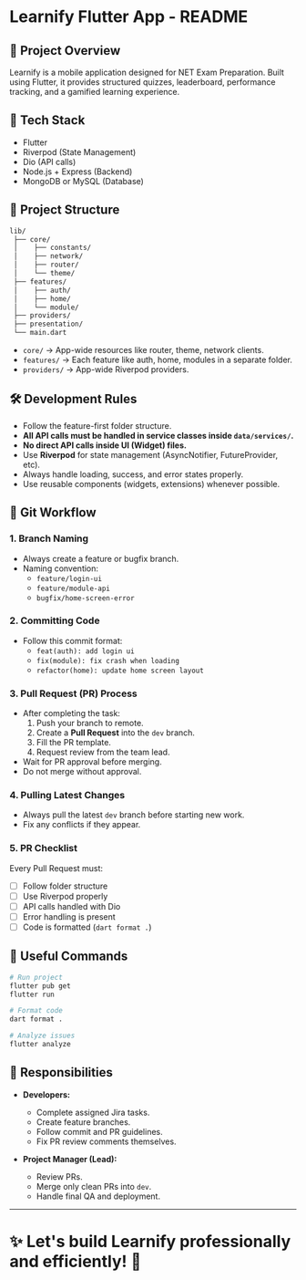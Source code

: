 # Learnify Flutter App - README

## 📅 Project Overview
Learnify is a mobile application designed for NET Exam Preparation.
Built using Flutter, it provides structured quizzes, leaderboard, performance tracking, and a gamified learning experience.

## 🔧 Tech Stack
- Flutter
- Riverpod (State Management)
- Dio (API calls)
- Node.js + Express (Backend)
- MongoDB or MySQL (Database)

## 📂 Project Structure
```bash
lib/
 ├── core/
 │    ├── constants/
 │    ├── network/
 │    ├── router/
 │    └── theme/
 ├── features/
 │    ├── auth/
 │    ├── home/
 │    └── module/
 ├── providers/
 ├── presentation/
 └── main.dart
```

- `core/` → App-wide resources like router, theme, network clients.
- `features/` → Each feature like auth, home, modules in a separate folder.
- `providers/` → App-wide Riverpod providers.

## 🛠️ Development Rules
- Follow the feature-first folder structure.
- **All API calls must be handled in service classes inside `data/services/`.**
- **No direct API calls inside UI (Widget) files.**
- Use **Riverpod** for state management (AsyncNotifier, FutureProvider, etc).
- Always handle loading, success, and error states properly.
- Use reusable components (widgets, extensions) whenever possible.

## 📝 Git Workflow

### 1. Branch Naming
- Always create a feature or bugfix branch.
- Naming convention:
  - `feature/login-ui`
  - `feature/module-api`
  - `bugfix/home-screen-error`

### 2. Committing Code
- Follow this commit format:
  - `feat(auth): add login ui`
  - `fix(module): fix crash when loading`
  - `refactor(home): update home screen layout`

### 3. Pull Request (PR) Process
- After completing the task:
  1. Push your branch to remote.
  2. Create a **Pull Request** into the `dev` branch.
  3. Fill the PR template.
  4. Request review from the team lead.
- Wait for PR approval before merging.
- Do not merge without approval.

### 4. Pulling Latest Changes
- Always pull the latest `dev` branch before starting new work.
- Fix any conflicts if they appear.

### 5. PR Checklist
Every Pull Request must:
- [ ] Follow folder structure
- [ ] Use Riverpod properly
- [ ] API calls handled with Dio
- [ ] Error handling is present
- [ ] Code is formatted (`dart format .`)

## 📖 Useful Commands
```bash
# Run project
flutter pub get
flutter run

# Format code
dart format .

# Analyze issues
flutter analyze
```

## 🔹 Responsibilities
- **Developers:**
  - Complete assigned Jira tasks.
  - Create feature branches.
  - Follow commit and PR guidelines.
  - Fix PR review comments themselves.

- **Project Manager (Lead):**
  - Review PRs.
  - Merge only clean PRs into `dev`.
  - Handle final QA and deployment.


---

# ✨ Let's build Learnify professionally and efficiently! 🚀
